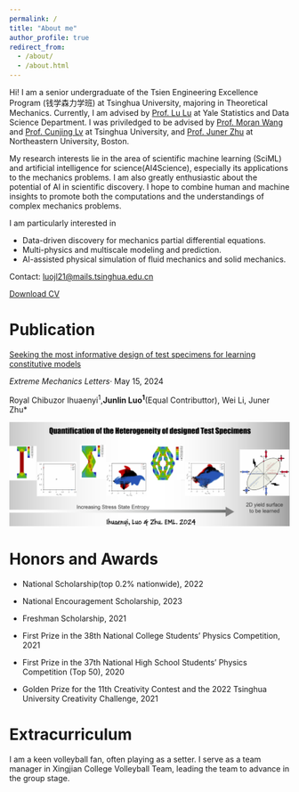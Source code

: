 ```yaml
---
permalink: /
title: "About me"
author_profile: true
redirect_from: 
  - /about/
  - /about.html
---
```


Hi! I am a senior undergraduate of the Tsien Engineering Excellence Program (钱学森力学班) at Tsinghua University, majoring in Theoretical Mechanics. Currently, I am advised by [Prof. Lu Lu](https://lugroup.yale.edu/) at Yale Statistics and Data Science Department. I was priviledged to be advised by [Prof. Moran Wang](http://www.wanglab-tsinghua.com) and [Prof. Cunjing Lv](https://www.hy.tsinghua.edu.cn/hyen/info/1162/1223.htm) at Tsinghua University, and [Prof. Juner Zhu](https://www.zhujuner.com/) at Northeastern University, Boston.

My research interests lie in the area of scientific machine learning (SciML) and artificial intelligence for science(AI4Science), especially its applications to the mechanics problems. I am also greatly enthusiastic about the potential of AI in scientific discovery. I hope to combine human and machine insights to promote both the computations and the understandings of complex mechanics problems.

I am particularly interested in
- Data-driven discovery for mechanics partial differential equations.
- Multi-physics and multiscale modeling and prediction.
- AI-assisted physical simulation of fluid mechanics and solid mechanics.

Contact: luojl21@mails.tsinghua.edu.cn

[Download CV](https://Junlin-Luo.github.io/files/JunlinLuo_CV.pdf)
<!-- I am particularly interested  -->

Publication 
======
[Seeking the most informative design of test specimens for learning constitutive models](https://www.sciencedirect.com/science/article/pii/S235243162400049X)

*Extreme Mechanics Letters*· May 15, 2024

Royal Chibuzor Ihuaenyi$^1$,**Junlin Luo$^1$**(Equal Contributtor), Wei Li, Juner Zhu*
<!-- Royal Chibuzor Ihuaenyi^1, Junlin Luo1(Equal Contributor), Wei Li, Juner Zhu* -->
![Editing a markdown file for a talk](/images/EML.png)

Honors and Awards
======

- National Scholarship(top 0.2% nationwide), 2022

- National Encouragement Scholarship, 2023

- Freshman Scholarship, 2021

- First Prize in the 38th National College Students’ Physics Competition, 2021

- First Prize in the 37th National High School Students’ Physics Competition (Top 50), 2020

- Golden Prize for the 11th Creativity Contest and the 2022 Tsinghua University Creativity Challenge, 2021

Extracurriculum
======

I am a keen volleyball fan, often playing as a setter. I serve as a team manager in Xingjian College Volleyball Team, leading the team to advance in the group stage.

<!-- Create content & metadata
------
For site content, there is one markdown file for each type of content, which are stored in directories like _publications, _talks, _posts, _teaching, or _pages. For example, each talk is a markdown file in the [_talks directory](https://github.com/academicpages/academicpages.github.io/tree/master/_talks). At the top of each markdown file is structured data in YAML about the talk, which the theme will parse to do lots of cool stuff. The same structured data about a talk is used to generate the list of talks on the [Talks page](https://academicpages.github.io/talks), each [individual page](https://academicpages.github.io/talks/2012-03-01-talk-1) for specific talks, the talks section for the [CV page](https://academicpages.github.io/cv), and the [map of places you've given a talk](https://academicpages.github.io/talkmap.html) (if you run this [python file](https://github.com/academicpages/academicpages.github.io/blob/master/talkmap.py) or [Jupyter notebook](https://github.com/academicpages/academicpages.github.io/blob/master/talkmap.ipynb), which creates the HTML for the map based on the contents of the _talks directory).

**Markdown generator**

I have also created [a set of Jupyter notebooks](https://github.com/academicpages/academicpages.github.io/tree/master/markdown_generator
) that converts a CSV containing structured data about talks or presentations into individual markdown files that will be properly formatted for the Academic Pages template. The sample CSVs in that directory are the ones I used to create my own personal website at stuartgeiger.com. My usual workflow is that I keep a spreadsheet of my publications and talks, then run the code in these notebooks to generate the markdown files, then commit and push them to the GitHub repository.

How to edit your site's GitHub repository
------
Many people use a git client to create files on their local computer and then push them to GitHub's servers. If you are not familiar with git, you can directly edit these configuration and markdown files directly in the github.com interface. Navigate to a file (like [this one](https://github.com/academicpages/academicpages.github.io/blob/master/_talks/2012-03-01-talk-1.md) and click the pencil icon in the top right of the content preview (to the right of the "Raw | Blame | History" buttons). You can delete a file by clicking the trashcan icon to the right of the pencil icon. You can also create new files or upload files by navigating to a directory and clicking the "Create new file" or "Upload files" buttons. 

Example: editing a markdown file for a talk
![Editing a markdown file for a talk](/images/editing-talk.png) -->

<!-- For more info
------
More info about configuring Academic Pages can be found in [the guide](https://academicpages.github.io/markdown/). The [guides for the Minimal Mistakes theme](https://mmistakes.github.io/minimal-mistakes/docs/configuration/) (which this theme was forked from) might also be helpful. -->
